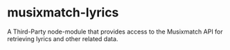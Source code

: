# musixmatch-lyrics
 A Third-Party node-module that provides access to the Musixmatch API for retrieving lyrics and other related data. 
